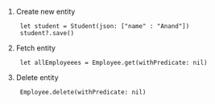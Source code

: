1. Create new entity

        let student = Student(json: ["name" : "Anand"])
        student?.save()

2. Fetch entity

        let allEmployeees = Employee.get(withPredicate: nil)

3. Delete entity

        Employee.delete(withPredicate: nil)
